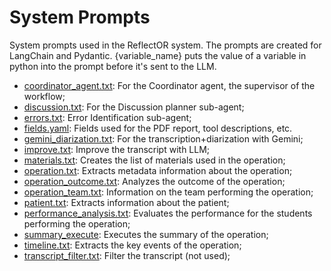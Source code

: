 # System Prompts

System prompts used in the ReflectOR system.
The prompts are created for LangChain and Pydantic. {variable_name} puts the value of a variable in python into the prompt before it's sent to the LLM.

- [coordinator_agent.txt](./coordinator_agent.txt): For the Coordinator agent, the supervisor of the workflow;
- [discussion.txt](./discussion.txt): For the Discussion planner sub-agent;
- [errors.txt](./errors.txt): Error Identification sub-agent;
- [fields.yaml](./fields.yaml): Fields used for the PDF report, tool descriptions, etc.
- [gemini_diarization.txt](./gemini_diarization.txt): For the transcription+diarization with Gemini;
- [improve.txt](./improve.txt): Improve the transcript with LLM;
- [materials.txt](./materials.txt): Creates the list of materials used in the operation;
- [operation.txt](./operation.txt): Extracts metadata information about the operation;
- [operation_outcome.txt](./operation_outcome.txt): Analyzes the outcome of the operation;
- [operation_team.txt](./operation_team.txt): Information on the team performing the operation;
- [patient.txt](./patient.txt): Extracts information about the patient;
- [performance_analysis.txt](./performance_analysis.txt): Evaluates the performance for the students performing the operation;
- [summary_execute](./summary_execute.txt): Executes the summary of the operation;
- [timeline.txt](./timeline.txt): Extracts the key events of the operation;
- [transcript_filter.txt](./transcript_filter.txt): Filter the transcript (not used);
